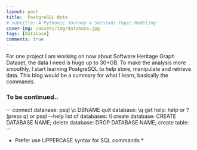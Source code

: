 ```yaml
---
layout: post
title:  PostgreSQL Note
# subtitle: A Pythonic Journey & Sessions Topic Modeling
cover-img: /assets/img/database.jpg
tags: [Database]
comments: true
---
```


For one project I am working on now about Software Heritage Graph Dataset, the data I need is huge up to 30+GB. To make the analysis more smoothly, I start learning PostgreSQL to help store, manipulate and retrieve data. This blog would be a summary for what I learn, basically the commands.

### To be continued..

···
connect datanase: psql \c DBNAME
quit database: \q
get help: help or \?(press q) or psql --help
list of databases: \l
create database: CREATE DATABASE NAME;
delete database: DROP DATABASE NAME;
create table: 
···

* Prefer use UPPERCASE syntax for SQL commands *